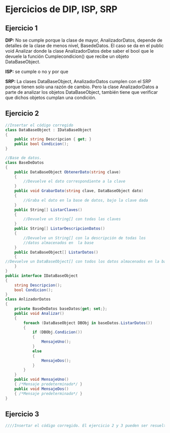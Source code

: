 # Ejercicios de DIP, ISP, SRP
## Ejercicio 1 

**DIP:** No se cumple porque la clase de mayor, AnalizadorDatos, depende de detalles de la clase de menos nivel, BasedeDatos. El caso se da en el public void Analizar donde la clase AnalizadorDatos debe saber el bool que le devuele la función Cumplecondicion() que recibe un objeto DataBaseObject.

**ISP:** se cumple o no y por que

**SRP:** La clases DataBaseObject, AnalizadorDatos cumplen con el SRP porque tienen solo una razón de cambio. Pero la clase AnalizadorDatos a parte de analizar los objetos DataBaseObject, también tiene que verificar que dichos objetos cumplan una condición.


## Ejercicio 2

```cs
//Insertar el código corregido
class DataBaseObject : IDataBaseObject
{
    public string Descripcion { get; }
    public bool Condicion();
}

//Base de datos.
class BaseDeDatos
{
    public DataBaseObject ObtenerDato(string clave)
    {
        //Devuelve el dato correspondiente a la clave
    }
    public void GrabarDato(string clave, DataBaseObject dato)
    {
        //Graba el dato en la base de datos, bajo la clave dada
    }
    public String[] ListarClaves()
    {
        //Devuelve un String[] con todas las claves
    }
    public String[] ListarDescripcionDatos()
    {
        //Devuelve un String[] con la descripción de todas los 
        //datos almacenados en  la base
    }
    public DataBaseObject[] ListarDatos()
    {
//Devuelve un DataBaseObject[] con todos los datos almacenados en la base
    }
}
public interface IDataBaseObject
{
    string Descripcion();
    bool Condicion();
}
class AnlizadorDatos
{
    private BaseDeDatos baseDatos{get; set;};
    public void Analizar()
    {
        foreach (DataBaseObject DBObj in baseDatos.ListarDatos())
        {
            if (DBObj.Condicion())
            {
                MensajeUno();
            }
            else
            {
                MensajeDos();
            }
        }
    }
    public void MensajeUno()
    { /*Mensaje predeterminado*/ }
    public void MensajeDos()
    { /*Mensaje predeterminado*/ }
}

```
## Ejercicio 3 

```cs
////Insertar el código corregido. El ejercicio 2 y 3 pueden ser resueltos de forma conjunta

```